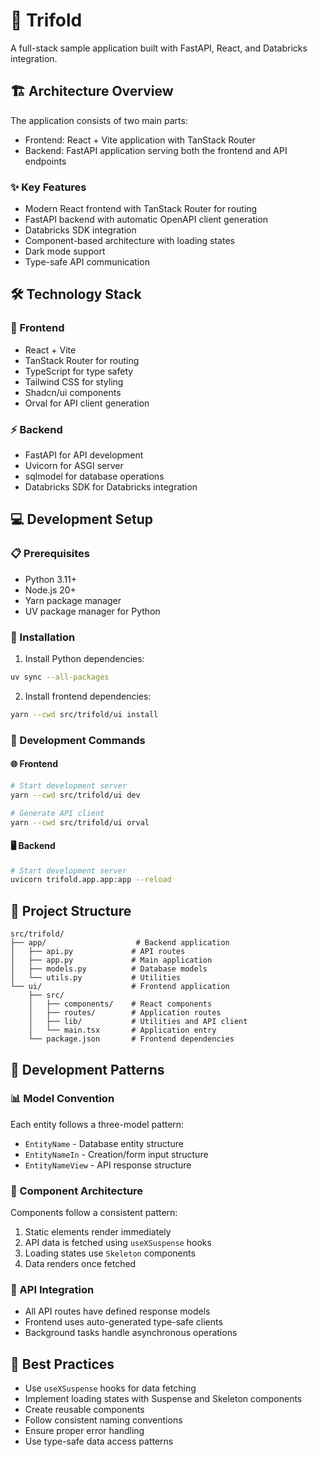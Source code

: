 # 🔷 Trifold

A full-stack sample application built with FastAPI, React, and Databricks integration.

## 🏗 Architecture Overview

The application consists of two main parts:
- Frontend: React + Vite application with TanStack Router
- Backend: FastAPI application serving both the frontend and API endpoints

### ✨ Key Features
- Modern React frontend with TanStack Router for routing
- FastAPI backend with automatic OpenAPI client generation
- Databricks SDK integration
- Component-based architecture with loading states
- Dark mode support
- Type-safe API communication

## 🛠 Technology Stack

### 🎨 Frontend
- React + Vite
- TanStack Router for routing
- TypeScript for type safety
- Tailwind CSS for styling
- Shadcn/ui components
- Orval for API client generation

### ⚡ Backend
- FastAPI for API development
- Uvicorn for ASGI server
- sqlmodel for database operations
- Databricks SDK for Databricks integration

## 💻 Development Setup

### 📋 Prerequisites
- Python 3.11+
- Node.js 20+
- Yarn package manager
- UV package manager for Python

### 🚀 Installation

1. Install Python dependencies:
```bash
uv sync --all-packages
```

2. Install frontend dependencies:
```bash
yarn --cwd src/trifold/ui install
```

### 🔧 Development Commands

#### 🌐 Frontend
```bash
# Start development server
yarn --cwd src/trifold/ui dev

# Generate API client
yarn --cwd src/trifold/ui orval
```

#### 🖥 Backend
```bash
# Start development server
uvicorn trifold.app.app:app --reload
```

## 📁 Project Structure

```
src/trifold/
├── app/                    # Backend application
│   ├── api.py             # API routes
│   ├── app.py             # Main application
│   ├── models.py          # Database models
│   └── utils.py           # Utilities
└── ui/                    # Frontend application
    ├── src/
    │   ├── components/    # React components
    │   ├── routes/        # Application routes
    │   ├── lib/           # Utilities and API client
    │   └── main.tsx       # Application entry
    └── package.json       # Frontend dependencies
```

## 🔄 Development Patterns

### 📊 Model Convention
Each entity follows a three-model pattern:
- `EntityName` - Database entity structure
- `EntityNameIn` - Creation/form input structure
- `EntityNameView` - API response structure

### 🧩 Component Architecture
Components follow a consistent pattern:
1. Static elements render immediately
2. API data is fetched using `useXSuspense` hooks
3. Loading states use `Skeleton` components
4. Data renders once fetched

### 🔌 API Integration
- All API routes have defined response models
- Frontend uses auto-generated type-safe clients
- Background tasks handle asynchronous operations

## 📝 Best Practices

- Use `useXSuspense` hooks for data fetching
- Implement loading states with Suspense and Skeleton components
- Create reusable components
- Follow consistent naming conventions
- Ensure proper error handling
- Use type-safe data access patterns
